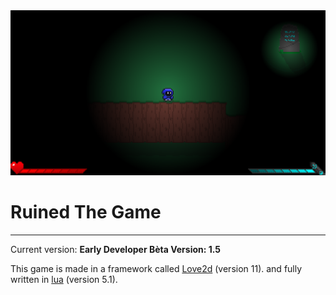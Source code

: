 <img src="assets/textures/README.png">
<h1>Ruined The Game</h1>
<hr>
<p>Current version: <strong>Early Developer Bèta Version: 1.5</strong></p>
<p>This game is made in a framework called <a href="https://love2d.org/">Love2d</a> (version 11). and fully written in <a href="https://www.lua.org/">lua</a> (version 5.1).</p>